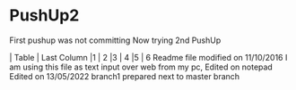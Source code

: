 # PushUp2
First pushup was not committing
Now trying 2nd PushUp

| Table   | Last Column
|1        | 2
|3        | 4
|5        | 6
Readme file modified on 11/10/2016
I am using this file as text input over web from my pc,
Edited on notepad
Edited on 13/05/2022
branch1 prepared next to master branch


